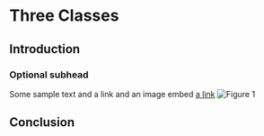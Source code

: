# Three Classes

## Introduction

### Optional subhead
Some sample text and a link and an image embed
[a link](https://www.pitt.edu/~naraehan/python3/pickling.html)
![Figure 1](Screen%20Shot%202020-03-05%20at%2010.04.07%20PM.png)

## Conclusion